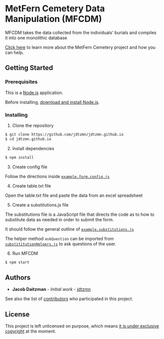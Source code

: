 # MetFern Cemetery Data Manipulation (MFCDM)

MFCDM takes the data collected from the individuals' burials and compiles it into one monolithic database

[Click here](metfern-link) to learn more about the MetFern Cemetery project and how you can help.

## Getting Started

### Prerequisites

This is a [Node.js](https://nodejs.org/en/) application.

Before installing, [download and install Node.js](https://nodejs.org/en/download/).

### Installing

1. Clone the repository

```bash
$ git clone https://github.com/jdtzmn/jdtzmn.github.io
$ cd jdtzmn.github.io
```

2. Install dependencies

```bash
$ npm install
```

3. Create config file

Follow the directions inside [`example.form.config.js`](./example.form.config.js)

4. Create table.txt file

Open the table.txt file and paste the data from an excel spreadsheet

5. Create a substitutions.js file

The substitutions file is a JavaScript file that directs the code as to how to substitute data as needed in order to submit the form. 

It should follow the general outline of [`example.substitutions.js`](./example.substitutions.js)

The helper method `askQuestion` can be imported from [`substititutionHelpers.js`](./substitutionHelpers.js) to ask questions of the user.

6. Run MFCDM

```bash
$ npm start
```

## Authors

* **Jacob Daitzman** - *Initial work* - [jdtzmn](profile-link)

See also the list of [contributors](contributions-link) who participated in this project.

## License

This project is left unlicensed on purpose, which means [it is under exclusive copyright](license-info-link) at the moment.

[metfern-link]: http://metferncemetery.org
[profile-link]: https://github.com/jdtzmn
[contributions-link]: https://github.com/jdtzmn/mfcdm
[license-info-link]: https://choosealicense.com/no-permission/
